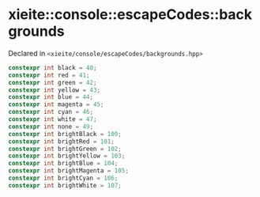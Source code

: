 # xieite::console::escapeCodes::backgrounds
Declared in `<xieite/console/escapeCodes/backgrounds.hpp>`
```cpp
constexpr int black = 40;
constexpr int red = 41;
constexpr int green = 42;
constexpr int yellow = 43;
constexpr int blue = 44;
constexpr int magenta = 45;
constexpr int cyan = 46;
constexpr int white = 47;
constexpr int none = 49;
constexpr int brightBlack = 100;
constexpr int brightRed = 101;
constexpr int brightGreen = 102;
constexpr int brightYellow = 103;
constexpr int brightBlue = 104;
constexpr int brightMagenta = 105;
constexpr int brightCyan = 106;
constexpr int brightWhite = 107;
```
